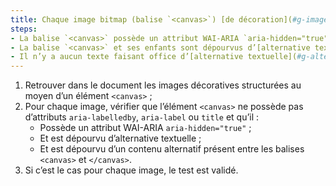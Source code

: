 ```yaml
---
title: Chaque image bitmap (balise `<canvas>`) [de décoration](#g-image-de-decoration), sans [légende](#g-legende-d-image), vérifie-t-elle ces conditions ?
steps:
- La balise `<canvas>` possède un attribut WAI-ARIA `aria-hidden="true"` ;
- La balise `<canvas>` et ses enfants sont dépourvus d’[alternative textuelle](#g-alternative-textuelle-image) ;
- Il n’y a aucun texte faisant office d’[alternative textuelle](#g-alternative-textuelle-image) entre `<canvas>` et `</canvas>`.
---
```


1. Retrouver dans le document les images décoratives structurées au moyen d’un élément `<canvas>` ;
2. Pour chaque image, vérifier que l’élément `<canvas>` ne possède pas d’attributs `aria-labelledby`, `aria-label` ou `title` et qu’il :
    * Possède un attribut WAI-ARIA `aria-hidden="true"` ;
    * Et est dépourvu d’alternative textuelle ;
    * Et est dépourvu d’un contenu alternatif présent entre les balises `<canvas>` et `</canvas>`.
3. Si c’est le cas pour chaque image, le test est validé.
